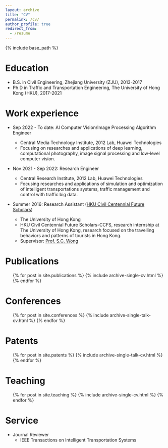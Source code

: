 ```yaml
---
layout: archive
title: "CV"
permalink: /cv/
author_profile: true
redirect_from:
  - /resume
---
```


{% include base_path %}

Education
======
* B.S. in Civil Engineering, Zhejiang University (ZJU), 2013-2017
* Ph.D in Traffic and Transportation Engineering, The University of Hong Kong (HKU), 2017-2021

Work experience
======
* Sep 2022 - To date: AI Computer Vision/Image Processing Algorithm Engineer
  * Central Media Technology Institute, 2012 Lab, Huawei Technologies
  * Focusing on researches and applications of deep learning, computational photography, image signal processing and low-level computer vision.

* Nov 2021 - Sep 2022: Research Engineer
  * Central Research Institute, 2012 Lab, Huawei Technologies
  * Focusing researches and applications of simulation and optimization of intelligent transportations systems, traffic management and control with traffic big data.

* Summer 2016: Research Assistant ([HKU Civil Centennial Future Scholars](https://www.civil.hku.hk/hkuccfs/))
  * The University of Hong Kong
  * HKU Civil Centennial Future Scholars-CCFS, research internship at The University of Hong Kong, research focused on the travelling behaviors and patterns of tourists in Hong Kong.
  * Supervisor: [Prof. S.C. Wong](https://www.civil.hku.hk/scwong/)

Publications
======
  <ul>{% for post in site.publications %}
    {% include archive-single-cv.html %}
  {% endfor %}</ul>
  
Conferences
======
  <ul>{% for post in site.conferences %}
    {% include archive-single-talk-cv.html %}
  {% endfor %}</ul>

Patents
======
  <ul>{% for post in site.patents %}
    {% include archive-single-talk-cv.html %}
  {% endfor %}</ul>
  
Teaching
======
  <ul>{% for post in site.teaching %}
    {% include archive-single-cv.html %}
  {% endfor %}</ul>
  
Service
======
* Journal Reviewer
  * IEEE Transactions on Intelligent Transportation Systems
